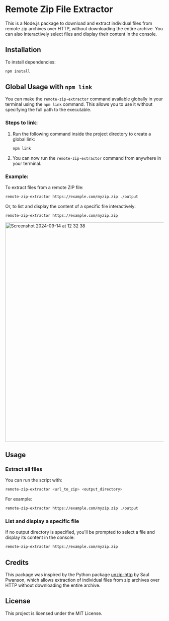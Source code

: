 
# Remote Zip File Extractor

This is a Node.js package to download and extract individual files from remote zip archives over HTTP, without downloading the entire archive. You can also interactively select files and display their content in the console.

## Installation

To install dependencies:

```bash
npm install
```

## Global Usage with `npm link`

You can make the `remote-zip-extractor` command available globally in your terminal using the `npm link` command. This allows you to use it without specifying the full path to the executable.

### Steps to link:

1. Run the following command inside the project directory to create a global link:

   ```bash
   npm link
   ```

2. You can now run the `remote-zip-extractor` command from anywhere in your terminal.

### Example:

To extract files from a remote ZIP file:

```bash
remote-zip-extractor https://example.com/myzip.zip ./output
```

Or, to list and display the content of a specific file interactively:

```bash
remote-zip-extractor https://example.com/myzip.zip
```
<img width="696" alt="Screenshot 2024-09-14 at 12 32 38" src="https://github.com/user-attachments/assets/88f0172d-64d0-41b7-a5c1-5559e361ecad">

## Usage

### Extract all files

You can run the script with:

```bash
remote-zip-extractor <url_to_zip> <output_directory>
```

For example:

```bash
remote-zip-extractor https://example.com/myzip.zip ./output
```

### List and display a specific file

If no output directory is specified, you'll be prompted to select a file and display its content in the console:

```bash
remote-zip-extractor https://example.com/myzip.zip
```

## Credits

This package was inspired by the Python package [unzip-http](https://github.com/saulpw/unzip-http) by Saul Pwanson, which allows extraction of individual files from zip archives over HTTP without downloading the entire archive.

## License

This project is licensed under the MIT License.
